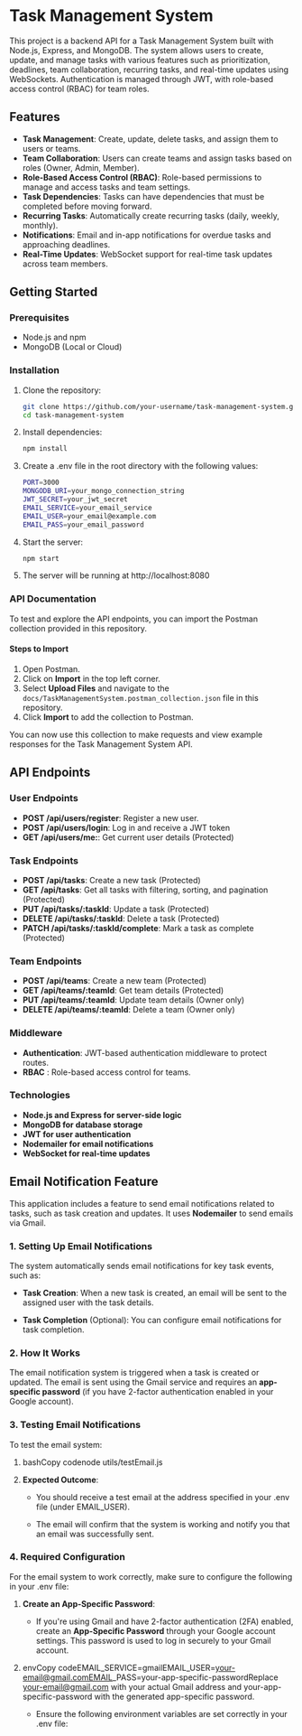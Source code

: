 # Task Management System

This project is a backend API for a Task Management System built with Node.js, Express, and MongoDB. The system allows users to create, update, and manage tasks with various features such as prioritization, deadlines, team collaboration, recurring tasks, and real-time updates using WebSockets. Authentication is managed through JWT, with role-based access control (RBAC) for team roles.

## Features

- **Task Management**: Create, update, delete tasks, and assign them to users or teams.
- **Team Collaboration**: Users can create teams and assign tasks based on roles (Owner, Admin, Member).
- **Role-Based Access Control (RBAC)**: Role-based permissions to manage and access tasks and team settings.
- **Task Dependencies**: Tasks can have dependencies that must be completed before moving forward.
- **Recurring Tasks**: Automatically create recurring tasks (daily, weekly, monthly).
- **Notifications**: Email and in-app notifications for overdue tasks and approaching deadlines.
- **Real-Time Updates**: WebSocket support for real-time task updates across team members.

## Getting Started

### Prerequisites

- Node.js and npm
- MongoDB (Local or Cloud)

### Installation

1. Clone the repository:
   ```bash
   git clone https://github.com/your-username/task-management-system.git
   cd task-management-system

2. Install dependencies:
   ```bash
   npm install
3. Create a .env file in the root directory with the following values:
   ```bash
   PORT=3000
   MONGODB_URI=your_mongo_connection_string
   JWT_SECRET=your_jwt_secret
   EMAIL_SERVICE=your_email_service
   EMAIL_USER=your_email@example.com
   EMAIL_PASS=your_email_password
4. Start the server:
   ```bash
   npm start
5. The server will be running at http://localhost:8080


### API Documentation

To test and explore the API endpoints, you can import the Postman collection provided in this repository.

#### Steps to Import

1. Open Postman.
2. Click on **Import** in the top left corner.
3. Select **Upload Files** and navigate to the `docs/TaskManagementSystem.postman_collection.json` file in this repository.
4. Click **Import** to add the collection to Postman.

You can now use this collection to make requests and view example responses for the Task Management System API.

## API Endpoints
### User Endpoints
- **POST /api/users/register**: Register a new user.
- **POST /api/users/login**: Log in and receive a JWT token
- **GET /api/users/me:**:  Get current user details (Protected)

### Task Endpoints
- **POST /api/tasks**: Create a new task (Protected)
- **GET /api/tasks**: Get all tasks with filtering, sorting, and pagination (Protected)
- **PUT /api/tasks/:taskId**: Update a task (Protected)
- **DELETE /api/tasks/:taskId**: Delete a task (Protected)
- **PATCH /api/tasks/:taskId/complete**: Mark a task as complete (Protected)
### Team Endpoints
- **POST /api/teams**: Create a new team (Protected)
- **GET /api/teams/:teamId**: Get team details (Protected)
- **PUT /api/teams/:teamId**: Update team details (Owner only)
- **DELETE /api/teams/:teamId**: Delete a team (Owner only)
### Middleware
- **Authentication**: JWT-based authentication middleware to protect routes.
- **RBAC** : Role-based access control for teams.
### Technologies
- **Node.js and Express for server-side logic**
- **MongoDB for database storage**
- **JWT for user authentication**
- **Nodemailer for email notifications**
- **WebSocket for real-time updates**




 Email Notification Feature
------------------------------------------------

This application includes a feature to send email notifications related to tasks, such as task creation and updates. It uses **Nodemailer** to send emails via Gmail.

### 1\. **Setting Up Email Notifications**

The system automatically sends email notifications for key task events, such as:

*   **Task Creation**: When a new task is created, an email will be sent to the assigned user with the task details.
    
*   **Task Completion** (Optional): You can configure email notifications for task completion.
    

### 2\. **How It Works**

The email notification system is triggered when a task is created or updated. The email is sent using the Gmail service and requires an **app-specific password** (if you have 2-factor authentication enabled in your Google account).

### 3\. **Testing Email Notifications**

To test the email system:

1.  bashCopy codenode utils/testEmail.js
    
2.  **Expected Outcome**:
    
    *   You should receive a test email at the address specified in your .env file (under EMAIL\_USER).
        
    *   The email will confirm that the system is working and notify you that an email was successfully sent.
        

### 4\. **Required Configuration**

For the email system to work correctly, make sure to configure the following in your .env file:

1.  **Create an App-Specific Password**:
    
    *   If you're using Gmail and have 2-factor authentication (2FA) enabled, create an **App-Specific Password** through your Google account settings. This password is used to log in securely to your Gmail account.
        
2.  envCopy codeEMAIL\_SERVICE=gmailEMAIL\_USER=your-email@gmail.comEMAIL\_PASS=your-app-specific-passwordReplace your-email@gmail.com with your actual Gmail address and your-app-specific-password with the generated app-specific password.
    
    *   Ensure the following environment variables are set correctly in your .env file:
        


